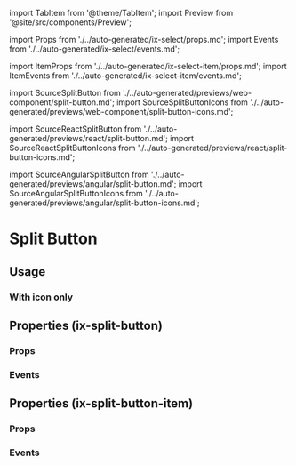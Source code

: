 <!--
SPDX-FileCopyrightText: 2022 Siemens AG

SPDX-License-Identifier: MIT
-->

import TabItem from '@theme/TabItem';
import Preview from '@site/src/components/Preview';

import Props from './../auto-generated/ix-select/props.md';
import Events from './../auto-generated/ix-select/events.md';

import ItemProps from './../auto-generated/ix-select-item/props.md';
import ItemEvents from './../auto-generated/ix-select-item/events.md';

import SourceSplitButton from './../auto-generated/previews/web-component/split-button.md';
import SourceSplitButtonIcons from './../auto-generated/previews/web-component/split-button-icons.md';

import SourceReactSplitButton from './../auto-generated/previews/react/split-button.md';
import SourceReactSplitButtonIcons from './../auto-generated/previews/react/split-button-icons.md';

import SourceAngularSplitButton from './../auto-generated/previews/angular/split-button.md';
import SourceAngularSplitButtonIcons from './../auto-generated/previews/angular/split-button-icons.md';

# Split Button

## Usage

<Preview name="split-button" height="16rem">
  <TabItem value="javascript">
    <SourceSplitButton />
  </TabItem>
  <TabItem value="react">
    <SourceReactSplitButton />
  </TabItem>
  <TabItem value="angular">
    <SourceAngularSplitButton />
  </TabItem>
</Preview>

### With icon only

<Preview name="split-button-icons" height="16rem">
  <TabItem value="javascript">
    <SourceSplitButtonIcons />
  </TabItem>
  <TabItem value="angular">
    <SourceReactSplitButtonIcons />
  </TabItem>
  <TabItem value="angular">
    <SourceAngularSplitButtonIcons />
  </TabItem>
</Preview>

## Properties (ix-split-button)

### Props

<Props />

### Events

<Events />

## Properties (ix-split-button-item)

### Props

<ItemProps />

### Events

<ItemEvents />

